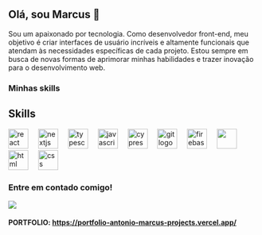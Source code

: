 ## Olá, sou Marcus 👋
Sou um apaixonado por tecnologia. Como desenvolvedor front-end, meu objetivo é criar interfaces de usuário incríveis e altamente funcionais que atendam às necessidades específicas de cada projeto. Estou sempre em busca de novas formas de aprimorar minhas habilidades e trazer inovação para o desenvolvimento web.

 ### Minhas skills
<h2 align="left">Skills</h2>

<div align="left">

  <img src="https://cdn.jsdelivr.net/gh/devicons/devicon/icons/react/react-original.svg" height="40" alt="react logo"  />
  <img width="12" />
  
  <img src="https://cdn.jsdelivr.net/gh/devicons/devicon/icons/nextjs/nextjs-original.svg" height="40" alt="nextjs logo"  />
  <img width="12" />

  
  
  <img src="https://cdn.jsdelivr.net/gh/devicons/devicon/icons/typescript/typescript-original.svg" height="40" alt="typescript logo"  />
  <img width="12" />
  
  <img src="https://cdn.jsdelivr.net/gh/devicons/devicon/icons/javascript/javascript-original.svg" height="40" alt="javascript logo"  />
  <img width="12" />
 
  <!-- Cypress -->

  <img src="https://cdn.jsdelivr.net/gh/devicons/devicon@latest/icons/cypressio/cypressio-original.svg"   height="40" alt="cypress logo" />       
  <img width="12" />
  
  <!-- Git -->
  <img src="https://cdn.jsdelivr.net/gh/devicons/devicon/icons/git/git-original.svg" height="40" alt="git logo"  />
  <img width="12" />
  
  <!-- Firebase -->
  <img src="https://cdn.jsdelivr.net/gh/devicons/devicon/icons/firebase/firebase-plain.svg" height="40" alt="firebase logo"  />
  <img width="12" />

  <img src="https://cdn.jsdelivr.net/gh/devicons/devicon@latest/icons/tailwindcss/tailwindcss-original.svg" height="40" />
  <img width="12" />
  <!-- HTML -->
  <img src="https://cdn.jsdelivr.net/gh/devicons/devicon/icons/html5/html5-original.svg" height="40" alt="html logo"  />
  <img width="12" />
  
  <!-- CSS -->
  <img src="https://cdn.jsdelivr.net/gh/devicons/devicon/icons/css3/css3-original.svg" height="40" alt="css logo"  />
  <img width="12" />
</div>

  
  
  ### Entre em contado comigo!
<div> 

  <a href="https://www.linkedin.com/in/antonio-marcus-443942138/" target="_blank"><img src="https://img.shields.io/badge/-LinkedIn-%230077B5?style=for-the-badge&logo=linkedin&logoColor=white" target="_blank"></a> <br>

</div>

#### PORTFOLIO: https://portfolio-antonio-marcus-projects.vercel.app/
